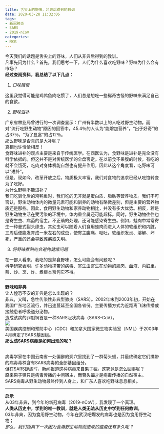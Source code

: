 ```yaml
---
title: 舌尖上的野味，非典后得到的教训
date: 2020-03-28 11:32:06
tags:
- 新冠肺炎
- SARS
- 2019-nCoV
categories:
- 随笔
---
```


今天我们的话题是舌尖上的野味，人们从非典后得到的教训。<br />凡事先问为什么？首先，我们思考一下，人们为什么喜欢吃野味？野味为什么会有市场？<br />**经过查阅资料，我总结了以下几点：**

1. _口味猎奇_

这里我觉得可能是鸡鸭鱼肉吃惯了，人们总是想吃一些稀奇古怪的野味来满足自己的食欲。

<!-- more -->

2. _野味滋补_

广东省林业局曾进行的一次调查显示：广州有半数以上的人吃过野生动物。而对“流行吃野生动物”原因的回答中，45.4％的人认为“能增加营养”，“出于好奇”的占37％，“为了显富”的占12％。<br />那么野味是否真的是大补呢？<br />真相也许恰恰相反！<br />食野味进补的观点主要是来自于传统医学。在西医认为，食野味是进补是完全没有科学依据的。但这并不是对传统医学的全盘否定。在以前食不果腹的时候，有吃的就不会饿死，吃肉对身体机能自然也有提升作用，因此从这个角度看，吃野味可以“进补”。<br />但是，现如今，改革开放之后，物质极大丰富，我们对食物的追求已经从吃饱转变为了吃好。<br />为什么野味不能进补？<br />我们吃驯化后的鸡鸭鱼时，我们吃的无非就是蛋白质、脂肪等营养物质。我们不可否认，野生动物体内的微量元素可能和驯养的动物有略微差别，但是主要的营养物质还是那些。因此，食用野生动物和家养动物相比，并没有多大优势。相反，若是野生动物生活在受污染的环境中，体内重金属还可能超标。同时，野生动物往往也是寄生虫、病菌的宿主。不正确的处理，还可能感染寄生虫。例如，蛙肉中常常寄生一种曼式裂头绦虫，其幼虫可以随着人们食用蛙肉而进入人体的软组织和内脏，三周后便能发育成一米左右的成虫，使寄主腹痛、呕吐，软组织发炎、溶解、坏死，严重的还会导致瘫痪或失明。

3. _将野味煮熟吃会避免健康问题_

在一部人看来，我吃的是熟食野味，怎么可能会有问题呢？<br />科学研究表明，许多动物携带的病毒、寄生虫寄生在动物的肌肉、血液、内脏里，煎、炒、烹、炸、煮根本奈何它不得。

---

**野味和非典**<br />让人惶恐不安的非典是怎么出现的？<br />非典，又叫，急性传染性非典型肺炎（SARS）。2002年末到2003年初，开始在我国广东地区流行，并迅速蔓延至全国各省份。主要传播方式为近距离飞沫传播或接触患者呼吸道分泌物。<br />造成该病的罪魁祸首是一种SARS冠状病毒（SARS-CoV）。<br />![](https://vip1.loli.io/2022/02/18/3UmCfLGpnhbQig6.gif)<br />美国疾病控制和预防中心（CDC）和加拿大国家微生物实验室（NML）于2003年4月确定了SARS基因组。<br />**那么该SARS病毒是如何出现的呢？**<br />**​**

病毒学家在中国云南省一处偏僻的洞穴里找到了一群菊头蝠，并最终确定它们携带的病毒毒株含有SARS病毒的全部基因组分。<br />但在SARS肆虐时，新闻报道这种病毒来自果子狸。这究竟是怎么回事呢？<br />原来果子狸只是病毒传播的中间宿主，而菊头蝠才是病毒传播的自然宿主。<br />SARS病毒从野生动物最终传到人身上，和广东人喜欢吃野味息息相关。

---

**启示**<br />从03年非典，到今年的新冠病毒（2019-nCoV），我发现了一个真理。<br />**人类从历史中，学到的唯一教训，就是人类无法从历史中学到任何教训。**<br />03年非典，因为食用野生动物，今年在武汉吧爆发的病毒也是因为食用野生动物；<br />_那么，我们距离下一次因为食用野生动物而造成的瘟疫还有多久呢？_<br />

